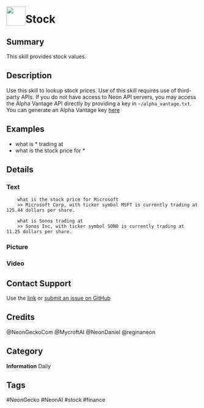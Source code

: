 # <img src='https://raw.githack.com/FortAwesome/Font-Awesome/master/svgs/solid/money-check-alt.svg' card_color="#FF8600" width="50" style="vertical-align:bottom">Stock

## Summary

This skill provides stock values.

## Description

Use this skill to lookup stock prices. Use of this skill requires use of third-party APIs. If you do not have access to Neon API servers, you may access the
Alpha Vantage API directly by providing a key in `~/alpha_vantage.txt`. You can generate an Alpha Vantage key
[here](https://www.alphavantage.co/support/#api-key)

## Examples

* what is * trading at
* what is the stock price for *

## Details

### Text

        what is the stock price for Microsoft
        >> Microsoft Corp, with ticker symbol MSFT is currently trading at 125.44 dollars per share. 

        what is Sonos trading at
        >> Sonos Inc, with ticker symbol SONO is currently trading at 11.25 dollars per share.

### Picture

### Video

  

## Contact Support

Use the [link](https://neongecko.com/ContactUs) or [submit an issue on GitHub](https://help.github.com/en/articles/creating-an-issue)

## Credits

@NeonGeckoCom
@MycroftAI
@NeonDaniel
@reginaneon

## Category
**Information**
Daily

## Tags
#NeonGecko
#NeonAI
#stock
#finance


